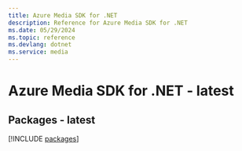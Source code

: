```yaml
---
title: Azure Media SDK for .NET
description: Reference for Azure Media SDK for .NET
ms.date: 05/29/2024
ms.topic: reference
ms.devlang: dotnet
ms.service: media
---
```

# Azure Media SDK for .NET - latest
## Packages - latest
[!INCLUDE [packages](media-index.md)]